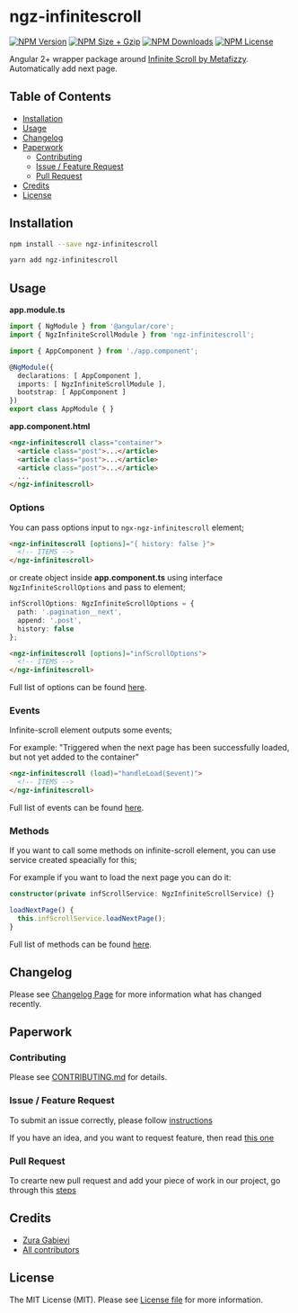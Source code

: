 # ngz-infinitescroll

[![NPM Version](https://img.shields.io/npm/v/ngz-infinitescroll.svg?style=flat-square)](https://www.npmjs.com/package/ngz-infinitescroll)
[![NPM Size + Gzip](https://img.shields.io/bundlephobia/minzip/ngz-infinitescroll.svg?style=flat-square)](https://www.npmjs.com/package/ngz-infinitescroll)
[![NPM Downloads](https://img.shields.io/npm/dt/ngz-infinitescroll.svg?style=flat-square)](https://www.npmjs.com/package/ngz-infinitescroll)
[![NPM License](https://img.shields.io/npm/l/ngz-infinitescroll.svg?style=flat-square)](https://www.npmjs.com/package/ngz-infinitescroll)

Angular 2+ wrapper package around [Infinite Scroll by Metafizzy](https://infinite-scroll.com). Automatically add next page.

## Table of Contents
- [Installation](#installation)
- [Usage](#usage)
- [Changelog](#changelog)
- [Paperwork](#paperwork)
  - [Contributing](#contributing)
  - [Issue / Feature Request](#issue--feature-request)
  - [Pull Request](#pull-request)
- [Credits](#credits)
- [License](#license)

## Installation

```bash
npm install --save ngz-infinitescroll
```

```bash
yarn add ngz-infinitescroll
```

## Usage

**app.module.ts**

```ts
import { NgModule } from '@angular/core';
import { NgzInfiniteScrollModule } from 'ngz-infinitescroll';

import { AppComponent } from './app.component';

@NgModule({
  declarations: [ AppComponent ],
  imports: [ NgzInfiniteScrollModule ],
  bootstrap: [ AppComponent ]
})
export class AppModule { }
```

**app.component.html**

```html
<ngz-infinitescroll class="container">
  <article class="post">...</article>
  <article class="post">...</article>
  <article class="post">...</article>
  ...
</ngz-infinitescroll>
```

### Options

You can pass options input to `ngx-ngz-infinitescroll` element;

```html
<ngz-infinitescroll [options]="{ history: false }">
  <!-- ITEMS -->
</ngz-infinitescroll>
```

or create object inside **app.component.ts** using interface `NgzInfiniteScrollOptions` and pass to element;

```ts
infScrollOptions: NgzInfiniteScrollOptions = {
  path: '.pagination__next',
  append: '.post',
  history: false
};
```

```html
<ngz-infinitescroll [options]="infScrollOptions">
  <!-- ITEMS -->
</ngz-infinitescroll>
```

Full list of options can be found [here](https://infinite-scroll.com/options.html).

### Events

Infinite-scroll element outputs some events;

For example: "Triggered when the next page has been successfully loaded, but not yet added to the container"

```html
<ngz-infinitescroll (load)="handleLoad($event)">
  <!-- ITEMS -->
</ngz-infinitescroll>
```

Full list of events can be found [here](https://infinite-scroll.com/events.html).

### Methods

If you want to call some methods on infinite-scroll element, you can use service created speacially for this;

For example if you want to load the next page you can do it:

```ts
constructor(private infScrollService: NgzInfiniteScrollService) {}

loadNextPage() {
  this.infScrollService.loadNextPage();
}
```

Full list of methods can be found [here](https://infinite-scroll.com/api.html).

## Changelog

Please see [Changelog Page](https://github.com/zgabievi/ngz-infinitescroll/releases) for more information what has changed recently.

## Paperwork

### Contributing

Please see [CONTRIBUTING.md](https://github.com/zgabievi/ngz-infinitescroll/blob/master/CONTRIBUTING.md) for details.

### Issue / Feature Request

To submit an issue correctly, please follow [instructions](https://github.com/zgabievi/ngz-infinitescroll/blob/master/.github/ISSUE_TEMPLATE.md#bug-report)

If you have an idea, and you want to request feature, then read [this one](https://github.com/zgabievi/ngz-infinitescroll/blob/master/.github/ISSUE_TEMPLATE.md#feature-request)

### Pull Request

To crearte new pull request and add your piece of work in our project, go through this [steps](https://github.com/zgabievi/ngz-infinitescroll/blob/master/.github/PULL_REQUEST_TEMPLATE.md)

## Credits

- [Zura Gabievi](https://github.com/zgabievi)
- [All contributors](https://github.com/zgabievi/ngz-infinitescroll/graphs/contributors)

## License

The MIT License (MIT). Please see [License file](https://github.com/zgabievi/ngz-infinitescroll/blob/master/LICENSE) for more information.
